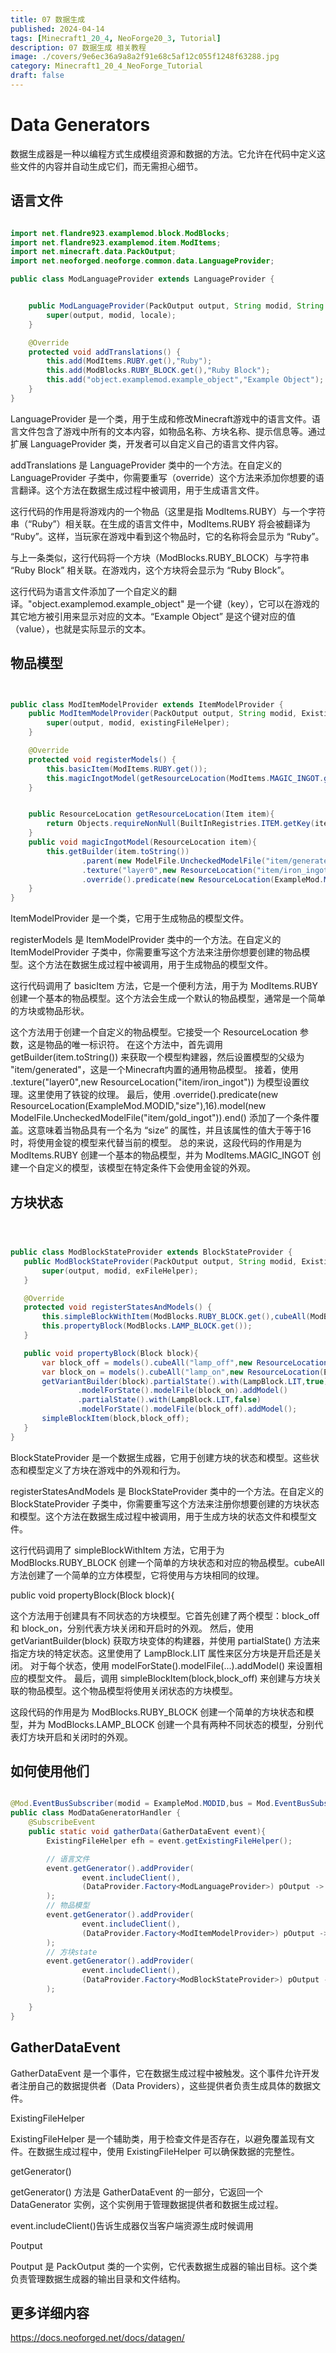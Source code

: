 ```yaml
---
title: 07 数据生成
published: 2024-04-14
tags: [Minecraft1_20_4, NeoForge20_3, Tutorial]
description: 07 数据生成 相关教程
image: ./covers/9e6ec36a9a8a2f91e68c5af12c055f1248f63288.jpg
category: Minecraft1_20_4_NeoForge_Tutorial
draft: false
---
```

# Data Generators

数据生成器是一种以编程方式生成模组资源和数据的方法。它允许在代码中定义这些文件的内容并自动生成它们，而无需担心细节。


## 语言文件

```java

import net.flandre923.examplemod.block.ModBlocks;
import net.flandre923.examplemod.item.ModItems;
import net.minecraft.data.PackOutput;
import net.neoforged.neoforge.common.data.LanguageProvider;

public class ModLanguageProvider extends LanguageProvider {


    public ModLanguageProvider(PackOutput output, String modid, String locale) {
        super(output, modid, locale);
    }

    @Override
    protected void addTranslations() {
        this.add(ModItems.RUBY.get(),"Ruby");
        this.add(ModBlocks.RUBY_BLOCK.get(),"Ruby Block");
        this.add("object.examplemod.example_object","Example Object");
    }
}

```
LanguageProvider 是一个类，用于生成和修改Minecraft游戏中的语言文件。语言文件包含了游戏中所有的文本内容，如物品名称、方块名称、提示信息等。通过扩展 LanguageProvider 类，开发者可以自定义自己的语言文件内容。

addTranslations 是 LanguageProvider 类中的一个方法。在自定义的 LanguageProvider 子类中，你需要重写（override）这个方法来添加你想要的语言翻译。这个方法在数据生成过程中被调用，用于生成语言文件。

这行代码的作用是将游戏内的一个物品（这里是指 ModItems.RUBY）与一个字符串（“Ruby”）相关联。在生成的语言文件中，ModItems.RUBY 将会被翻译为 “Ruby”。这样，当玩家在游戏中看到这个物品时，它的名称将会显示为 “Ruby”。

与上一条类似，这行代码将一个方块（ModBlocks.RUBY_BLOCK）与字符串 “Ruby Block” 相关联。在游戏内，这个方块将会显示为 “Ruby Block”。

这行代码为语言文件添加了一个自定义的翻译。"object.examplemod.example_object" 是一个键（key），它可以在游戏的其它地方被引用来显示对应的文本。“Example Object” 是这个键对应的值（value），也就是实际显示的文本。

## 物品模型

```java


public class ModItemModelProvider extends ItemModelProvider {
    public ModItemModelProvider(PackOutput output, String modid, ExistingFileHelper existingFileHelper) {
        super(output, modid, existingFileHelper);
    }

    @Override
    protected void registerModels() {
        this.basicItem(ModItems.RUBY.get());
        this.magicIngotModel(getResourceLocation(ModItems.MAGIC_INGOT.get()));
    }


    public ResourceLocation getResourceLocation(Item item){
        return Objects.requireNonNull(BuiltInRegistries.ITEM.getKey(item));
    }
    public void magicIngotModel(ResourceLocation item){
        this.getBuilder(item.toString())
                .parent(new ModelFile.UncheckedModelFile("item/generated"))
                .texture("layer0",new ResourceLocation("item/iron_ingot"))
                .override().predicate(new ResourceLocation(ExampleMod.MODID,"size"),16).model(new ModelFile.UncheckedModelFile("item/gold_ingot")).end();
    }
}

```
ItemModelProvider 是一个类，它用于生成物品的模型文件。

registerModels 是 ItemModelProvider 类中的一个方法。在自定义的 ItemModelProvider 子类中，你需要重写这个方法来注册你想要创建的物品模型。这个方法在数据生成过程中被调用，用于生成物品的模型文件。

这行代码调用了 basicItem 方法，它是一个便利方法，用于为 ModItems.RUBY 创建一个基本的物品模型。这个方法会生成一个默认的物品模型，通常是一个简单的方块或物品形状。


这个方法用于创建一个自定义的物品模型。它接受一个 ResourceLocation 参数，这是物品的唯一标识符。
在这个方法中，首先调用 getBuilder(item.toString()) 来获取一个模型构建器，然后设置模型的父级为 "item/generated"，这是一个Minecraft内置的通用物品模型。
接着，使用 .texture("layer0",new ResourceLocation("item/iron_ingot")) 为模型设置纹理。这里使用了铁锭的纹理。
最后，使用 .override().predicate(new ResourceLocation(ExampleMod.MODID,"size"),16).model(new ModelFile.UncheckedModelFile("item/gold_ingot")).end() 添加了一个条件覆盖。这意味着当物品具有一个名为 “size” 的属性，并且该属性的值大于等于16时，将使用金锭的模型来代替当前的模型。
总的来说，这段代码的作用是为 ModItems.RUBY 创建一个基本的物品模型，并为 ModItems.MAGIC_INGOT 创建一个自定义的模型，该模型在特定条件下会使用金锭的外观。



## 方块状态
 


 ```java



public class ModBlockStateProvider extends BlockStateProvider {
    public ModBlockStateProvider(PackOutput output, String modid, ExistingFileHelper exFileHelper) {
        super(output, modid, exFileHelper);
    }

    @Override
    protected void registerStatesAndModels() {
        this.simpleBlockWithItem(ModBlocks.RUBY_BLOCK.get(),cubeAll(ModBlocks.RUBY_BLOCK.get()));
        this.propertyBlock(ModBlocks.LAMP_BLOCK.get());
    }

    public void propertyBlock(Block block){
        var block_off = models().cubeAll("lamp_off",new ResourceLocation(ExampleMod.MODID,ModelProvider.BLOCK_FOLDER+"/"+"zircon_lamp_off"));
        var block_on = models().cubeAll("lamp_on",new ResourceLocation(ExampleMod.MODID, ModelProvider.BLOCK_FOLDER+"/"+"zircon_lamp_on"));
        getVariantBuilder(block).partialState().with(LampBlock.LIT,true)
                .modelForState().modelFile(block_on).addModel()
                .partialState().with(LampBlock.LIT,false)
                .modelForState().modelFile(block_off).addModel();
        simpleBlockItem(block,block_off);
    }
}
 ```

BlockStateProvider 是一个数据生成器，它用于创建方块的状态和模型。这些状态和模型定义了方块在游戏中的外观和行为。

registerStatesAndModels 是 BlockStateProvider 类中的一个方法。在自定义的 BlockStateProvider 子类中，你需要重写这个方法来注册你想要创建的方块状态和模型。这个方法在数据生成过程中被调用，用于生成方块的状态文件和模型文件。

这行代码调用了 simpleBlockWithItem 方法，它用于为 ModBlocks.RUBY_BLOCK 创建一个简单的方块状态和对应的物品模型。cubeAll 方法创建了一个简单的立方体模型，它将使用与方块相同的纹理。

public void propertyBlock(Block block){

这个方法用于创建具有不同状态的方块模型。它首先创建了两个模型：block_off 和 block_on，分别代表方块关闭和开启时的外观。
然后，使用 getVariantBuilder(block) 获取方块变体的构建器，并使用 partialState() 方法来指定方块的特定状态。这里使用了 LampBlock.LIT 属性来区分方块是开启还是关闭。
对于每个状态，使用 modelForState().modelFile(...).addModel() 来设置相应的模型文件。
最后，调用 simpleBlockItem(block,block_off) 来创建与方块关联的物品模型。这个物品模型将使用关闭状态的方块模型。

这段代码的作用是为 ModBlocks.RUBY_BLOCK 创建一个简单的方块状态和模型，并为 ModBlocks.LAMP_BLOCK 创建一个具有两种不同状态的模型，分别代表灯方块开启和关闭时的外观。

## 如何使用他们

```java

@Mod.EventBusSubscriber(modid = ExampleMod.MODID,bus = Mod.EventBusSubscriber.Bus.MOD)
public class ModDataGeneratorHandler {
    @SubscribeEvent
    public static void gatherData(GatherDataEvent event){
        ExistingFileHelper efh = event.getExistingFileHelper();

        // 语言文件
        event.getGenerator().addProvider(
                event.includeClient(),
                (DataProvider.Factory<ModLanguageProvider>) pOutput -> new ModLanguageProvider(pOutput,ExampleMod.MODID,"en_us")
        );
        // 物品模型
        event.getGenerator().addProvider(
                event.includeClient(),
                (DataProvider.Factory<ModItemModelProvider>) pOutput -> new ModItemModelProvider(pOutput,ExampleMod.MODID,efh)
        );
        // 方块state
        event.getGenerator().addProvider(
                event.includeClient(),
                (DataProvider.Factory<ModBlockStateProvider>) pOutput -> new ModBlockStateProvider(pOutput,ExampleMod.MODID,efh)
        );

    }
}

```

## GatherDataEvent

GatherDataEvent 是一个事件，它在数据生成过程中被触发。这个事件允许开发者注册自己的数据提供者（Data Providers），这些提供者负责生成具体的数据文件。

ExistingFileHelper

ExistingFileHelper 是一个辅助类，用于检查文件是否存在，以避免覆盖现有文件。在数据生成过程中，使用 ExistingFileHelper 可以确保数据的完整性。


getGenerator()

getGenerator() 方法是 GatherDataEvent 的一部分，它返回一个 DataGenerator 实例，这个实例用于管理数据提供者和数据生成过程。

event.includeClient()告诉生成器仅当客户端资源生成时候调用

Poutput

Poutput 是 PackOutput 类的一个实例，它代表数据生成器的输出目标。这个类负责管理数据生成器的输出目录和文件结构。

## 更多详细内容

https://docs.neoforged.net/docs/datagen/